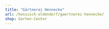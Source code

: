 ```yaml
---
title: "Gärtnerei Hennecke"
url: /hessisch-oldendorf/gaertnerei-hennecke/
shop: Garten-Center
---
```

